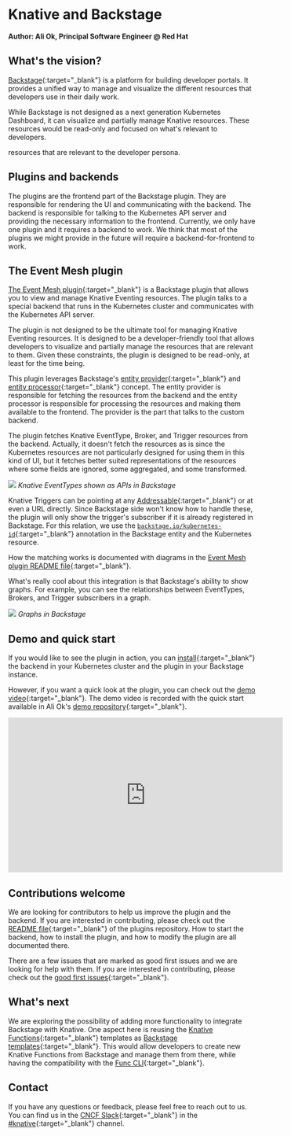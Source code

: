# Knative and Backstage

**Author: Ali Ok, Principal Software Engineer @ Red Hat**

## What's the vision?

[Backstage](https://backstage.io/){:target="_blank"} is a platform for building developer portals. It provides a unified way to manage and visualize the different resources that developers use in their daily work. 

While Backstage is not designed as a next generation Kubernetes Dashboard, it can visualize and partially manage Knative resources. These resources would be read-only and focused on what's relevant to developers.

resources that are relevant to the developer persona.

## Plugins and backends

The plugins are the frontend part of the Backstage plugin. They are responsible for rendering the UI and communicating with the backend. The backend is responsible for talking to the Kubernetes API server and providing the necessary information to the frontend. Currently, we only have one plugin and it requires a backend to work. We think that most of the plugins we might provide in the future will require a backend-for-frontend to work.

## The Event Mesh plugin

[The Event Mesh plugin](https://github.com/knative-extensions/backstage-plugins){:target="_blank"} is a Backstage plugin that allows you to view and manage Knative Eventing resources. The plugin talks to a special backend that runs in the Kubernetes cluster and communicates with the Kubernetes API server. 

The plugin is not designed to be the ultimate tool for managing Knative Eventing resources. It is designed to be a developer-friendly tool that allows developers to visualize and partially manage the resources that are relevant to them. Given these constraints, the plugin is designed to be read-only, at least for the time being.

This plugin leverages Backstage's [entity provider](https://backstage.io/docs/features/software-catalog/external-integrations/#custom-entity-providers){:target="_blank"} and [entity processor](https://backstage.io/docs/features/software-catalog/external-integrations/#custom-processors){:target="_blank"} concept. The entity provider is responsible for fetching the resources from the backend and the entity processor is responsible for processing the resources and making them available to the frontend. The provider is the part that talks to the custom backend.

The plugin fetches Knative EventType, Broker, and Trigger resources from the backend. Actually, it doesn't fetch the resources as is since the Kubernetes resources are not particularly designed for using them in this kind of UI, but it fetches better suited representations of the resources where some fields are ignored, some aggregated, and some transformed.

![](/blog/articles/images/knative-backstage-plugins-01.png)
*Knative EventTypes shown as APIs in Backstage*

Knative Triggers can be pointing at any [Addressable](https://knative.dev/docs/concepts/duck-typing/#addressable){:target="_blank"} or at even a URL directly. Since Backstage side won't know how to handle these, the plugin will only show the trigger's subscriber if it is already registered in Backstage. For this relation, we use the [`backstage.io/kubernetes-id`](https://backstage.io/docs/features/kubernetes/configuration#surfacing-your-kubernetes-components-as-part-of-an-entity){:target="_blank"} annotation in the Backstage entity and the Kubernetes resource.

How the matching works is documented with diagrams in the [Event Mesh plugin README file](https://github.com/knative-extensions/backstage-plugins?tab=readme-ov-file#event-mesh-plugin-1){:target="_blank"}.

What's really cool about this integration is that Backstage's ability to show graphs. For example, you can see the relationships between EventTypes, Brokers, and Trigger subscribers in a graph.

![](/blog/articles/images/knative-backstage-plugins-02.png)
*Graphs in Backstage*

## Demo and quick start

If you would like to see the plugin in action, you can [install](https://github.com/knative-extensions/backstage-plugins?tab=readme-ov-file#running-the-backstage-plugin){:target="_blank"} the backend in your Kubernetes cluster and the plugin in your Backstage instance.

However, if you want a quick look at the plugin, you can check out the [demo video](https://www.youtube.com/watch?v=4h1j1v8KrY0){:target="_blank"}.
The demo video is recorded with the quick start available in Ali Ok's [demo repository](https://github.com/aliok/knative-backstage-demo){:target="_blank"}.

<iframe width="560" height="315" src="https://www.youtube.com/embed/4h1j1v8KrY0?si=tzUmjcrYOfCy6E1H" title="YouTube video player" frameborder="0" allow="accelerometer; autoplay; clipboard-write; encrypted-media; gyroscope; picture-in-picture; web-share" allowfullscreen></iframe>


## Contributions welcome

We are looking for contributors to help us improve the plugin and the backend. If you are interested in contributing, please check out the [README file](https://github.com/knative-extensions/backstage-plugins){:target="_blank"} of the plugins repository. How to start the backend, how to install the plugin, and how to modify the plugin are all documented there.

There are a few issues that are marked as good first issues and we are looking for help with them. If you are interested in contributing, please check out the [good first issues](https://github.com/knative-extensions/backstage-plugins/issues?q=is%3Aissue+is%3Aopen+label%3A%22good+first+issue%22){:target="_blank"}.

## What's next

We are exploring the possibility of adding more functionality to integrate Backstage with Knative. One aspect here is reusing the [Knative Functions](https://knative.dev/docs/functions/){:target="_blank"} templates as [Backstage templates](https://backstage.io/docs/features/software-templates/adding-templates){:target="_blank"}. This would allow developers to create new Knative Functions from Backstage and manage them from there, while having the compatibility with the [Func CLI](https://knative.dev/docs/functions/install-func/){:target="_blank"}.

## Contact

If you have any questions or feedback, please feel free to reach out to us. You can find us in the [CNCF Slack](https://communityinviter.com/apps/cloud-native/cncf){:target="_blank"} in the [#knative](https://cloud-native.slack.com/archives/C04LGHDR9K7){:target="_blank"} channel.
